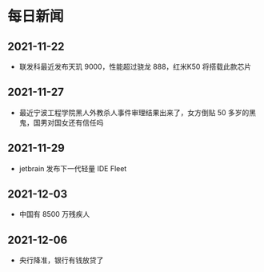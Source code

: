 # 每日新闻



## 2021-11-22

* 联发科最近发布天玑 9000，性能超过骁龙 888，红米K50 将搭载此款芯片

## 2021-11-27

* 最近宁波工程学院黑人外教杀人事件审理结果出来了，女方倒贴 50 多岁的黑鬼，国男对国女还有信任吗

## 2021-11-29

* jetbrain 发布下一代轻量 IDE Fleet

## 2021-12-03

* 中国有 8500 万残疾人

## 2021-12-06

* 央行降准，银行有钱放贷了

